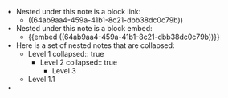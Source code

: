 - Nested under this note is a block link:
	- ((64ab9aa4-459a-41b1-8c21-dbb38dc0c79b))
- Nested under this note is a block embed:
	- {{embed ((64ab9aa4-459a-41b1-8c21-dbb38dc0c79b))}}
- Here is a set of nested notes that are collapsed:
	- Level 1
	  collapsed:: true
		- Level 2
		  collapsed:: true
			- Level 3
	- Level 1.1
-